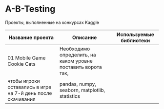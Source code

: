 # A-B-Testing
Проекты, выполненные на конкурсах Kaggle

|Название проекта|Описание|Используемые библиотеки|
|----------------|--------|-----------------------|
|01 Mobile Game Cookie Cats|Необходимо определить, на каком уровне поставить ворота так, 
чтобы игроки оставались в игре на 7-й день после скачивания|pandas, numpy, seaborn, matplotlib, statistics|

